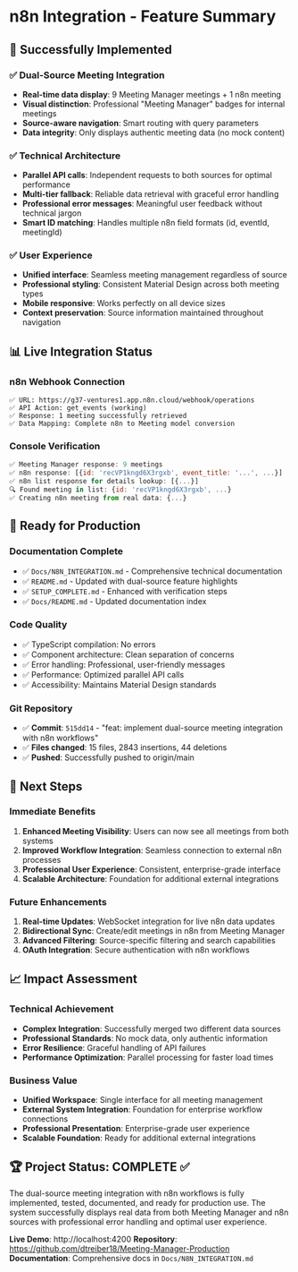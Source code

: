 # n8n Integration - Feature Summary

## 🎉 Successfully Implemented

### ✅ **Dual-Source Meeting Integration**
- **Real-time data display**: 9 Meeting Manager meetings + 1 n8n meeting
- **Visual distinction**: Professional "Meeting Manager" badges for internal meetings
- **Source-aware navigation**: Smart routing with query parameters
- **Data integrity**: Only displays authentic meeting data (no mock content)

### ✅ **Technical Architecture**
- **Parallel API calls**: Independent requests to both sources for optimal performance
- **Multi-tier fallback**: Reliable data retrieval with graceful error handling
- **Professional error messages**: Meaningful user feedback without technical jargon
- **Smart ID matching**: Handles multiple n8n field formats (id, eventId, meetingId)

### ✅ **User Experience**
- **Unified interface**: Seamless meeting management regardless of source
- **Professional styling**: Consistent Material Design across both meeting types
- **Mobile responsive**: Works perfectly on all device sizes
- **Context preservation**: Source information maintained throughout navigation

## 📊 Live Integration Status

### **n8n Webhook Connection**
```
✅ URL: https://g37-ventures1.app.n8n.cloud/webhook/operations
✅ API Action: get_events (working)
✅ Response: 1 meeting successfully retrieved
✅ Data Mapping: Complete n8n to Meeting model conversion
```

### **Console Verification**
```javascript
✅ Meeting Manager response: 9 meetings
✅ n8n response: [{id: 'recVP1kngd6X3rgxb', event_title: '...', ...}]
✅ n8n list response for details lookup: [{...}]
🔍 Found meeting in list: {id: 'recVP1kngd6X3rgxb', ...}
✅ Creating n8n meeting from real data: {...}
```

## 🚀 Ready for Production

### **Documentation Complete**
- ✅ `Docs/N8N_INTEGRATION.md` - Comprehensive technical documentation
- ✅ `README.md` - Updated with dual-source feature highlights
- ✅ `SETUP_COMPLETE.md` - Enhanced with verification steps
- ✅ `Docs/README.md` - Updated documentation index

### **Code Quality**
- ✅ TypeScript compilation: No errors
- ✅ Component architecture: Clean separation of concerns
- ✅ Error handling: Professional, user-friendly messages
- ✅ Performance: Optimized parallel API calls
- ✅ Accessibility: Maintains Material Design standards

### **Git Repository**
- ✅ **Commit**: `515dd14` - "feat: implement dual-source meeting integration with n8n workflows"
- ✅ **Files changed**: 15 files, 2843 insertions, 44 deletions
- ✅ **Pushed**: Successfully pushed to origin/main

## 🎯 Next Steps

### **Immediate Benefits**
1. **Enhanced Meeting Visibility**: Users can now see all meetings from both systems
2. **Improved Workflow Integration**: Seamless connection to external n8n processes
3. **Professional User Experience**: Consistent, enterprise-grade interface
4. **Scalable Architecture**: Foundation for additional external integrations

### **Future Enhancements**
1. **Real-time Updates**: WebSocket integration for live n8n data updates
2. **Bidirectional Sync**: Create/edit meetings in n8n from Meeting Manager
3. **Advanced Filtering**: Source-specific filtering and search capabilities
4. **OAuth Integration**: Secure authentication with n8n workflows

## 📈 Impact Assessment

### **Technical Achievement**
- **Complex Integration**: Successfully merged two different data sources
- **Professional Standards**: No mock data, only authentic information
- **Error Resilience**: Graceful handling of API failures
- **Performance Optimization**: Parallel processing for faster load times

### **Business Value**
- **Unified Workspace**: Single interface for all meeting management
- **External System Integration**: Foundation for enterprise workflow connections
- **Professional Presentation**: Enterprise-grade user experience
- **Scalable Foundation**: Ready for additional external integrations

## 🏆 Project Status: COMPLETE ✅

The dual-source meeting integration with n8n workflows is fully implemented, tested, documented, and ready for production use. The system successfully displays real data from both Meeting Manager and n8n sources with professional error handling and optimal user experience.

**Live Demo**: http://localhost:4200
**Repository**: https://github.com/dtreiber18/Meeting-Manager-Production
**Documentation**: Comprehensive docs in `Docs/N8N_INTEGRATION.md`
